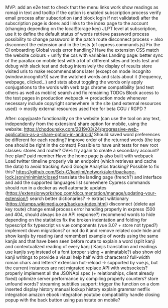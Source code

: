 MVP:
    add an e2e test to check that the menu links work
    show readings as romaji in text and tooltip if the option is enabled
    subscription process
    verify email process after subscription (and block login if not validated)
    after the subscription page is done: add links to the index page to the account (changing depending on the localStorage key)
    JLPT level at subscription, use it to define the default status of words
    retrieve password process
    possibility to change password in the patch route
    disconnect process + also disconnect the extension and in the tests (cf cypress.commands.js)
    Fix the CI
    onboarding
    Global vuejs error handling?
    Have the extension CSS match the website colours + unify the css with variables
    Landing page: better sync of the parallax on mobile
    test with a lot of different sites and texts
    test and debug with slack
    test and debug intensively the display of results
    store visited urls to make recommendations later (except on mode incognito (window.incognito?))
    save the watched words and stats about it (frequency, webpage, clicked...) and stats about toggling the words
    only apply conjugations to the words with verb tags
    chrome compatibility (and test others as well as mobile)
    search and fix remaining TODOs
    Block access to the test pages in production
    webpack => production mode whenever necessary
    include copyright somewhere in the site (and external resources used) -> mostly external resources used
    free for beta
    CGU / RGPD ?

After:
    copy/paste functionality on the website (can use the tool on any text, independently from the extension)
    share option for mobile, using the website: https://chodounsky.com/2019/03/24/progressive-web-application-as-a-share-option-in-android/
    Should saved word preferences be different for each reading?
    improve order of the returned words (the top one should be right in the context)
    Possible to have unit tests for new root classes: stores and router?
    OVH: try again to create a secondary account?
    free plan?
    paid member
    Have the home page js also built with webpack
    Load twitter timeline properly via an endpoint (which retrieves and cache the data) to avoid tracking
    Avoid Google Analytics tracking?
    Possible to fix this? https://github.com/Seb-C/kanjimi/network/alert/package-lock.json/minimist/closed
    translate the landing page (french?) and interface and add the supported languages list somewhere
    Cypress commands should run in a docker as well
    automatic updates (https://extensionworkshop.com/documentation/manage/updating-your-extension/)
    search better dictionaries? -> extract wiktionary (https://dumps.wikimedia.org/backup-index.html)
    disconnect (delete api key route)
    change email process
    error handling properly in express (500 and 404, should always be an API response?)
    recommend words to hide depending on the statistics
    fix the broken indentation and folding for typescript
    fix typescript vs vue components (vue 3.0? + store not typed?)
    implement down migrations? or not do it and remove related code
    hide and show kanjis by reading (and remember)
    example of words using the same kanjis and that have been seen before
    route to explain a word (split kanji and contextualized reading of every kanji)
    Kanjis translation and readings
    use kanjis svg instead of a font (proper sizing + animatable?)
    also show old kanji writings to provide a visual help
    half width characters? full-width roman chars and letters?
    extension hot-reload -> supported by vue.js, but the current instances are not migrated
    replace API with websockets?
    properly implement all the JSONApi spec (+ relationships, client already fixed)
    optimize server performance by compiling properly
    counters?
    store unfound words?
    streaming subtitles support: trigger the function on a dom inserted
    display history
    manual lookup history
    explain grammar
    netflix integration
    amazon ebook integration
    youtube compatibility
    handle closing popup with the back button using pushstate on mobile?
